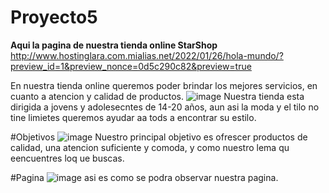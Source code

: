 # Proyecto5
 **Aqui la pagina de nuestra tienda online StarShop**
http://www.hostinglara.com.mialias.net/2022/01/26/hola-mundo/?preview_id=1&preview_nonce=0d5c290c82&preview=true

En nuestra tienda online queremos poder brindar los mejores servicios, en cuanto a atencion y calidad de productos.
![image](https://user-images.githubusercontent.com/94127469/155737692-7796b0de-bf9d-4668-b067-e6916097372e.png)
Nuestra tienda esta dirigida a jovens y adolesecntes de 14-20 años, aun asi la moda y el tilo no tine limietes queremos ayudar aa tods a encontrar su estilo.

#Objetivos
![image](https://user-images.githubusercontent.com/94127469/155737898-744c8038-3aa0-43fb-96bf-45a1fe9e06e2.png)
Nuestro principal objetivo es ofrescer productos de calidad, una atencion suficiente y comoda, y como nuestro lema qu eencuentres loq ue buscas.

#Pagina
![image](https://user-images.githubusercontent.com/94127469/155738204-2a6f52cd-2107-4d60-9dde-9336d3c90bd1.png)
asi es como se podra observar nuestra pagina.
